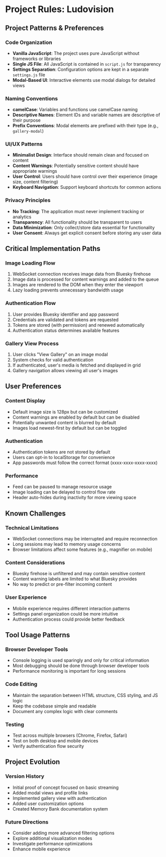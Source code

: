# Project Rules: Ludovision

## Project Patterns & Preferences

### Code Organization
- **Vanilla JavaScript**: The project uses pure JavaScript without frameworks or libraries
- **Single JS File**: All JavaScript is contained in `script.js` for transparency
- **Settings Separation**: Configuration options are kept in a separate `settings.js` file
- **Modal-Based UI**: Interactive elements use modal dialogs for detailed views

### Naming Conventions
- **camelCase**: Variables and functions use camelCase naming
- **Descriptive Names**: Element IDs and variable names are descriptive of their purpose
- **Prefix Conventions**: Modal elements are prefixed with their type (e.g., `gallery-modal`)

### UI/UX Patterns
- **Minimalist Design**: Interface should remain clean and focused on content
- **Content Warnings**: Potentially sensitive content should have appropriate warnings
- **User Control**: Users should have control over their experience (image size, content filtering)
- **Keyboard Navigation**: Support keyboard shortcuts for common actions

### Privacy Principles
- **No Tracking**: The application must never implement tracking or analytics
- **Transparency**: All functionality should be transparent to users
- **Data Minimization**: Only collect/store data essential for functionality
- **User Consent**: Always get explicit consent before storing any user data

## Critical Implementation Paths

### Image Loading Flow
1. WebSocket connection receives image data from Bluesky firehose
2. Image data is processed for content warnings and added to the queue
3. Images are rendered to the DOM when they enter the viewport
4. Lazy loading prevents unnecessary bandwidth usage

### Authentication Flow
1. User provides Bluesky identifier and app password
2. Credentials are validated and tokens are requested
3. Tokens are stored (with permission) and renewed automatically
4. Authentication status determines available features

### Gallery View Process
1. User clicks "View Gallery" on an image modal
2. System checks for valid authentication
3. If authenticated, user's media is fetched and displayed in grid
4. Gallery navigation allows viewing all user's images

## User Preferences

### Content Display
- Default image size is 128px but can be customized
- Content warnings are enabled by default but can be disabled
- Potentially unwanted content is blurred by default
- Images load newest-first by default but can be toggled

### Authentication
- Authentication tokens are not stored by default
- Users can opt-in to localStorage for convenience
- App passwords must follow the correct format (xxxx-xxxx-xxxx-xxxx)

### Performance
- Feed can be paused to manage resource usage
- Image loading can be delayed to control flow rate
- Header auto-hides during inactivity for more viewing space

## Known Challenges

### Technical Limitations
- WebSocket connections may be interrupted and require reconnection
- Long sessions may lead to memory usage concerns
- Browser limitations affect some features (e.g., magnifier on mobile)

### Content Considerations
- Bluesky firehose is unfiltered and may contain sensitive content
- Content warning labels are limited to what Bluesky provides
- No way to predict or pre-filter incoming content

### User Experience
- Mobile experience requires different interaction patterns
- Settings panel organization could be more intuitive
- Authentication process could provide better feedback

## Tool Usage Patterns

### Browser Developer Tools
- Console logging is used sparingly and only for critical information
- Most debugging should be done through browser developer tools
- Performance monitoring is important for long sessions

### Code Editing
- Maintain the separation between HTML structure, CSS styling, and JS logic
- Keep the codebase simple and readable
- Document any complex logic with clear comments

### Testing
- Test across multiple browsers (Chrome, Firefox, Safari)
- Test on both desktop and mobile devices
- Verify authentication flow security

## Project Evolution

### Version History
- Initial proof of concept focused on basic streaming
- Added modal views and profile links
- Implemented gallery view with authentication
- Added user customization options
- Created Memory Bank documentation system

### Future Directions
- Consider adding more advanced filtering options
- Explore additional visualization modes
- Investigate performance optimizations
- Enhance mobile experience
